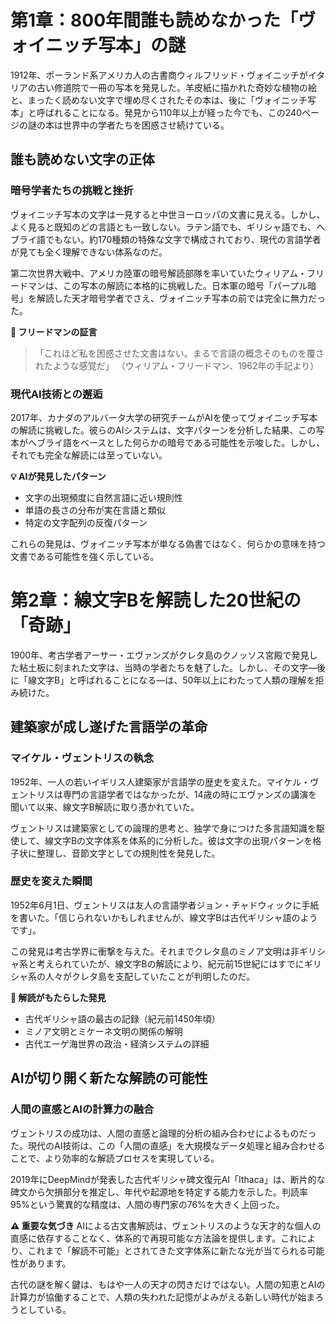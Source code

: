 # 第1章：800年間誰も読めなかった「ヴォイニッチ写本」の謎

1912年、ポーランド系アメリカ人の古書商ウィルフリッド・ヴォイニッチがイタリアの古い修道院で一冊の写本を発見した。羊皮紙に描かれた奇妙な植物の絵と、まったく読めない文字で埋め尽くされたその本は、後に「ヴォイニッチ写本」と呼ばれることになる。発見から110年以上が経った今でも、この240ページの謎の本は世界中の学者たちを困惑させ続けている。

## 誰も読めない文字の正体

### 暗号学者たちの挑戦と挫折

ヴォイニッチ写本の文字は一見すると中世ヨーロッパの文書に見える。しかし、よく見ると既知のどの言語とも一致しない。ラテン語でも、ギリシャ語でも、ヘブライ語でもない。約170種類の特殊な文字で構成されており、現代の言語学者が見ても全く理解できない体系なのだ。

第二次世界大戦中、アメリカ陸軍の暗号解読部隊を率いていたウィリアム・フリードマンは、この写本の解読に本格的に挑戦した。日本軍の暗号「パープル暗号」を解読した天才暗号学者でさえ、ヴォイニッチ写本の前では完全に無力だった。

**📝 フリードマンの証言**
> 「これほど私を困惑させた文書はない。まるで言語の概念そのものを覆されたような感覚だ」
> （ウィリアム・フリードマン、1962年の手記より）

### 現代AI技術との邂逅

2017年、カナダのアルバータ大学の研究チームがAIを使ってヴォイニッチ写本の解読に挑戦した。彼らのAIシステムは、文字パターンを分析した結果、この写本がヘブライ語をベースとした何らかの暗号である可能性を示唆した。しかし、それでも完全な解読には至っていない。

**💡 AIが発見したパターン**
- 文字の出現頻度に自然言語に近い規則性
- 単語の長さの分布が実在言語と類似
- 特定の文字配列の反復パターン

これらの発見は、ヴォイニッチ写本が単なる偽書ではなく、何らかの意味を持つ文書である可能性を強く示している。

# 第2章：線文字Bを解読した20世紀の「奇跡」

1900年、考古学者アーサー・エヴァンズがクレタ島のクノッソス宮殿で発見した粘土板に刻まれた文字は、当時の学者たちを魅了した。しかし、その文字—後に「線文字B」と呼ばれることになる—は、50年以上にわたって人類の理解を拒み続けた。

## 建築家が成し遂げた言語学の革命

### マイケル・ヴェントリスの執念

1952年、一人の若いイギリス人建築家が言語学の歴史を変えた。マイケル・ヴェントリスは専門の言語学者ではなかったが、14歳の時にエヴァンズの講演を聞いて以来、線文字B解読に取り憑かれていた。

ヴェントリスは建築家としての論理的思考と、独学で身につけた多言語知識を駆使して、線文字Bの文字体系を体系的に分析した。彼は文字の出現パターンを格子状に整理し、音節文字としての規則性を発見した。

### 歴史を変えた瞬間

1952年6月1日、ヴェントリスは友人の言語学者ジョン・チャドウィックに手紙を書いた。「信じられないかもしれませんが、線文字Bは古代ギリシャ語のようです」。

この発見は考古学界に衝撃を与えた。それまでクレタ島のミノア文明は非ギリシャ系と考えられていたが、線文字Bの解読により、紀元前15世紀にはすでにギリシャ系の人々がクレタ島を支配していたことが判明したのだ。

**🎯 解読がもたらした発見**
- 古代ギリシャ語の最古の記録（紀元前1450年頃）
- ミノア文明とミケーネ文明の関係の解明
- 古代エーゲ海世界の政治・経済システムの詳細

## AIが切り開く新たな解読の可能性

### 人間の直感とAIの計算力の融合

ヴェントリスの成功は、人間の直感と論理的分析の組み合わせによるものだった。現代のAI技術は、この「人間の直感」を大規模なデータ処理と組み合わせることで、より効率的な解読プロセスを実現している。

2019年にDeepMindが発表した古代ギリシャ碑文復元AI「Ithaca」は、断片的な碑文から欠損部分を推定し、年代や起源地を特定する能力を示した。判読率95%という驚異的な精度は、人間の専門家の76%を大きく上回った。

**⚠️ 重要な気づき**
AIによる古文書解読は、ヴェントリスのような天才的な個人の直感に依存することなく、体系的で再現可能な方法論を提供します。これにより、これまで「解読不可能」とされてきた文字体系に新たな光が当てられる可能性があります。

古代の謎を解く鍵は、もはや一人の天才の閃きだけではない。人間の知恵とAIの計算力が協働することで、人類の失われた記憶がよみがえる新しい時代が始まろうとしている。